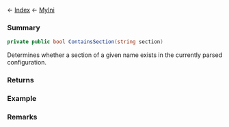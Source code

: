 ← [Index](Api-Index) ← [MyIni](VRage.Game.ModAPI.Ingame.Utilities.MyIni)

### Summary

```csharp
private public bool ContainsSection(string section)
```

Determines whether a section of a given name exists in the currently parsed configuration.

### Returns



### Example

### Remarks

